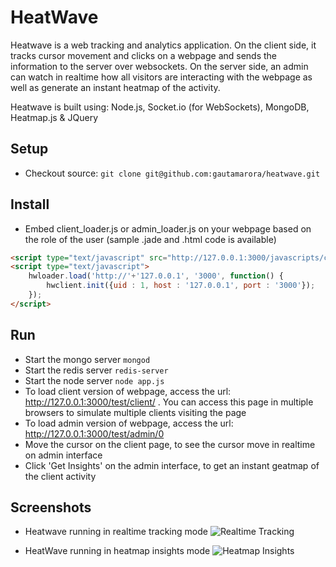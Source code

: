 # HeatWave

Heatwave is a web tracking and analytics application. On the client side, it tracks cursor movement and clicks on a webpage and sends the information to the server over websockets. On the server side, an admin can watch in realtime how all visitors are interacting with the webpage as well as generate an instant heatmap of the activity.

Heatwave is built using: Node.js, Socket.io (for WebSockets), MongoDB, Heatmap.js & JQuery

## Setup
* Checkout source: `git clone git@github.com:gautamarora/heatwave.git`

## Install
* Embed client_loader.js or admin_loader.js on your webpage based on the role of the user (sample .jade and .html code is available)
```html
<script type="text/javascript" src="http://127.0.0.1:3000/javascripts/client_loader.js"></script>
<script type="text/javascript">
    hwloader.load('http://'+'127.0.0.1', '3000', function() {
        hwclient.init({uid : 1, host : '127.0.0.1', port : '3000'});
    });
</script>
```

## Run
* Start the mongo server `mongod`
* Start the redis server `redis-server`
* Start the node server `node app.js`
* To load client version of webpage, access the url: http://127.0.0.1:3000/test/client/<user id> . You can access this page in multiple browsers to simulate multiple clients visiting the page
* To load admin version of webpage, access the url: http://127.0.0.1:3000/test/admin/0
* Move the cursor on the client page, to see the cursor move in realtime on admin interface
* Click 'Get Insights' on the admin interface, to get an instant geatmap of the client activity

## Screenshots
* Heatwave running in realtime tracking mode
![](https://dl.dropboxusercontent.com/u/10847716/heatwave/images/heatwave-tracking.png "Realtime Tracking")


* HeatWave running in heatmap insights mode
![](https://dl.dropboxusercontent.com/u/10847716/heatwave/images/heatwave-insights.png "Heatmap Insights")